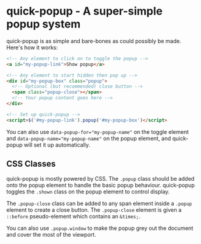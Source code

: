 # quick-popup - A super-simple popup system

quick-popup is as simple and bare-bones as could possibly be made. Here's how
it works:

```html
<!-- Any element to click on to toggle the popup -->
<a id="my-popup-link">Show popup</a>

<!-- Any element to start hidden then pop up -->
<div id="my-popup-box" class="popup">
  <!-- Optional (but recommended) close button -->
  <span class="popup-close"></span>
  <!-- Your popup content goes here -->
</div>

<!-- Set up quick-popup -->
<script>$('#my-popup-link').popup('#my-popup-box')</script>
```

You can also use `data-popup-for="my-popup-name"` on the toggle element and
`data-popup-name="my-popup-name"` on the popup element, and quick-popup will
set it up automatically.


## CSS Classes

quick-popup is mostly powered by CSS. The `.popup` class should be added onto
the popup element to handle the basic popup behaviour. quick-popup toggles the
`.shown` class on the popup element to control display.

The `.popup-close` class can be added to any span element inside a `.popup`
element to create a close button. The `.popup-close` element is given a
`::before` pseudo-element which contains an `&times;`.

You can also use `.popup.window` to make the popup grey out the document and
cover the most of the viewport.
